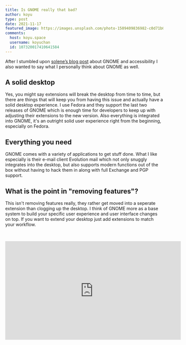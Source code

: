 ```yaml
---
title: Is GNOME really that bad?
author: koyu
type: post
date: 2021-11-17
featured_image: https://images.unsplash.com/photo-1509409836982-c0d71b087fd4?crop=entropy&cs=tinysrgb&fit=max&fm=jpg&ixid=MnwxMTc3M3wwfDF8c2VhcmNofDZ8fGdub21lfGVufDB8fHx8MTYzNjYxODE3OA&ixlib=rb-1.2.1&q=80&w=2000
comments:
  host: koyu.space
  username: koyuchan
  id: 107320017410641584
---
```


After I stumbled upon [solene&rsquo;s blog post](https://gemproxy.koyu.space/perso.pw/blog//articles/how-I-ended-liking-gnome.gmi) about GNOME and accessibility I also wanted to say what I personally think about GNOME as well.

## A solid desktop

Yes, you might say extensions will break the desktop from time to time, but there are things that will keep you from having this issue and actually have a solid desktop experience. I use Fedora and they support the last two releases of GNOME which is enough time for developers to keep up with adjusting their extensions to the new version. Also everything is integrated into GNOME, it's an outright solid user experience right from the beginning, especially on Fedora.

## Everything you need

GNOME comes with a variety of applications to get stuff done. What I like especially is their e-mail client Evolution mail which not only snuggly integrates into the desktop, but also supports modern functions out of the box without having to hack them in along with full Exchange and PGP support.

## What is the point in "removing features"?

This isn't removing features really, they rather get moved into a seperate extension than clogging up the desktop. I think of GNOME more as a base system to build your specific user experience and user interface changes on top. If you want to extend your desktop just add extensions to match your workflow.

<br><center><iframe width="560" height="315" src="https://www.youtube-nocookie.com/embed/FNZqj16XYrs" title="YouTube video player" frameborder="0" allow="accelerometer; autoplay; clipboard-write; encrypted-media; gyroscope; picture-in-picture" allowfullscreen></iframe></center>

